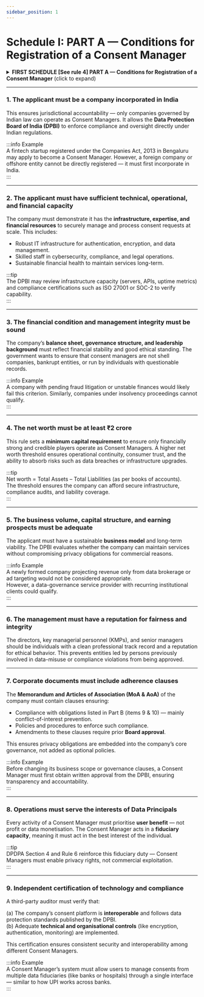 ```yaml
---
sidebar_position: 1
---
```


# Schedule I: PART A — Conditions for Registration of a Consent Manager

<details>  
  <summary><strong>FIRST SCHEDULE [See rule 4] PART A — Conditions for Registration of a Consent Manager</strong> (click to expand)</summary>  

1. The applicant is a company incorporated in India.  

2. The applicant has sufficient capacity, including technical, operational and financial capacity, to fulfil its obligations as a Consent Manager.  

3. The financial condition and the general character of management of the applicant are sound.  

4. The net worth of the applicant is not less than two crore rupees.  

5. The volume of business likely to be available to and the capital structure and earning prospects of the applicant are adequate.  

6. The directors, key managerial personnel and senior management of the applicant company are individuals with a general reputation and record of fairness and integrity.  

7. The memorandum of association and articles of association of the applicant company contain provisions requiring that the obligations under items 9 and 10 of Part B are adhered to, that policies and procedures are in place to ensure such adherence, and that such provisions may be amended only with the previous approval of the Board.  

8. The operations proposed to be undertaken by the applicant are in the interests of Data Principals.  

9. It is independently certified that—  
 (a) the interoperable platform of the applicant to enable the Data Principal to give, manage, review and withdraw her consent is consistent with such data protection standards and assurance framework as may be published by the Board on its website from time to time; and  
 (b) appropriate technical and organisational measures are in place to ensure adherence to such standards and framework and effective observance of the obligations under item 11 of Part B.  

</details>  


---

### 1. The applicant must be a company incorporated in India  

This ensures jurisdictional accountability — only companies governed by Indian law can operate as Consent Managers. It allows the **Data Protection Board of India (DPBI)** to enforce compliance and oversight directly under Indian regulations.  

:::info Example  
A fintech startup registered under the Companies Act, 2013 in Bengaluru may apply to become a Consent Manager. However, a foreign company or offshore entity cannot be directly registered — it must first incorporate in India.  
:::

---

### 2. The applicant must have sufficient technical, operational, and financial capacity  

The company must demonstrate it has the **infrastructure, expertise, and financial resources** to securely manage and process consent requests at scale. This includes:  
- Robust IT infrastructure for authentication, encryption, and data management.  
- Skilled staff in cybersecurity, compliance, and legal operations.  
- Sustainable financial health to maintain services long-term.  

:::tip  
The DPBI may review infrastructure capacity (servers, APIs, uptime metrics) and compliance certifications such as ISO 27001 or SOC-2 to verify capability.  
:::

---

### 3. The financial condition and management integrity must be sound  

The company’s **balance sheet, governance structure, and leadership background** must reflect financial stability and good ethical standing. The government wants to ensure that consent managers are not shell companies, bankrupt entities, or run by individuals with questionable records.  

:::info Example  
A company with pending fraud litigation or unstable finances would likely fail this criterion. Similarly, companies under insolvency proceedings cannot qualify.  
:::

---

### 4. The net worth must be at least ₹2 crore  

This rule sets a **minimum capital requirement** to ensure only financially strong and credible players operate as Consent Managers. A higher net worth threshold ensures operational continuity, consumer trust, and the ability to absorb risks such as data breaches or infrastructure upgrades.  

:::tip  
Net worth = Total Assets – Total Liabilities (as per books of accounts).  
The threshold ensures the company can afford secure infrastructure, compliance audits, and liability coverage.  
:::

---

### 5. The business volume, capital structure, and earning prospects must be adequate  

The applicant must have a sustainable **business model** and long-term viability. The DPBI evaluates whether the company can maintain services without compromising privacy obligations for commercial reasons.  

:::info Example  
A newly formed company projecting revenue only from data brokerage or ad targeting would not be considered appropriate.  
However, a data-governance service provider with recurring institutional clients could qualify.  
:::

---

### 6. The management must have a reputation for fairness and integrity  

The directors, key managerial personnel (KMPs), and senior managers should be individuals with a clean professional track record and a reputation for ethical behavior. This prevents entities led by persons previously involved in data-misuse or compliance violations from being approved.  

---

### 7. Corporate documents must include adherence clauses  

The **Memorandum and Articles of Association (MoA & AoA)** of the company must contain clauses ensuring:  
- Compliance with obligations listed in Part B (items 9 & 10) — mainly conflict-of-interest prevention.  
- Policies and procedures to enforce such compliance.  
- Amendments to these clauses require prior **Board approval**.  

This ensures privacy obligations are embedded into the company’s core governance, not added as optional policies.  

:::info Example  
Before changing its business scope or governance clauses, a Consent Manager must first obtain written approval from the DPBI, ensuring transparency and accountability.  
:::

---

### 8. Operations must serve the interests of Data Principals  

Every activity of a Consent Manager must prioritise **user benefit** — not profit or data monetisation. The Consent Manager acts in a **fiduciary capacity**, meaning it must act in the best interest of the individual.  

:::tip  
DPDPA Section 4 and Rule 6 reinforce this fiduciary duty — Consent Managers must enable privacy rights, not commercial exploitation.  
:::

---

### 9. Independent certification of technology and compliance  

A third-party auditor must verify that:  

(a) The company’s consent platform is **interoperable** and follows data protection standards published by the DPBI.  
(b) Adequate **technical and organisational controls** (like encryption, authentication, monitoring) are implemented.  

This certification ensures consistent security and interoperability among different Consent Managers.  

:::info Example  
A Consent Manager’s system must allow users to manage consents from multiple data fiduciaries (like banks or hospitals) through a single interface — similar to how UPI works across banks.  
:::